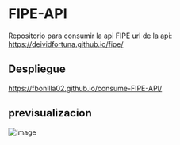 # FIPE-API

Repositorio para consumir la api FIPE
url de la api: https://deividfortuna.github.io/fipe/
## Despliegue 
https://fbonilla02.github.io/consume-FIPE-API/

## previsualizacion
![image](https://user-images.githubusercontent.com/53198057/196857427-d29e7654-72e4-4f3f-9d08-49175479efd7.png)
